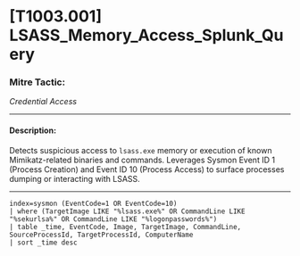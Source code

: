 # [T1003.001] LSASS_Memory_Access_Splunk_Query

### Mitre Tactic:  
*Credential Access*

---

#### Description:  
Detects suspicious access to `lsass.exe` memory or execution of known Mimikatz-related binaries and commands. Leverages Sysmon Event ID 1 (Process Creation) and Event ID 10 (Process Access) to surface processes dumping or interacting with LSASS.

---

```spl
index=sysmon (EventCode=1 OR EventCode=10)
| where (TargetImage LIKE "%lsass.exe%" OR CommandLine LIKE "%sekurlsa%" OR CommandLine LIKE "%logonpasswords%")
| table _time, EventCode, Image, TargetImage, CommandLine, SourceProcessId, TargetProcessId, ComputerName
| sort _time desc
```
